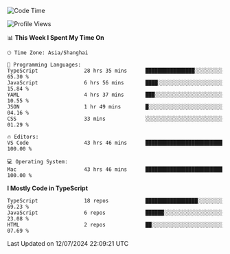 <!--START_SECTION:waka-->
![Code Time](http://img.shields.io/badge/Code%20Time-6%2C377%20hrs%2055%20mins-blue)

![Profile Views](http://img.shields.io/badge/Profile%20Views-0-blue)

📊 **This Week I Spent My Time On** 

```text
🕑︎ Time Zone: Asia/Shanghai

💬 Programming Languages: 
TypeScript               28 hrs 35 mins      ████████████████░░░░░░░░░   65.30 % 
JavaScript               6 hrs 56 mins       ████░░░░░░░░░░░░░░░░░░░░░   15.84 % 
YAML                     4 hrs 37 mins       ███░░░░░░░░░░░░░░░░░░░░░░   10.55 % 
JSON                     1 hr 49 mins        █░░░░░░░░░░░░░░░░░░░░░░░░   04.16 % 
CSS                      33 mins             ░░░░░░░░░░░░░░░░░░░░░░░░░   01.29 % 

🔥 Editors: 
VS Code                  43 hrs 46 mins      █████████████████████████   100.00 % 

💻 Operating System: 
Mac                      43 hrs 46 mins      █████████████████████████   100.00 % 
```

**I Mostly Code in TypeScript** 

```text
TypeScript               18 repos            █████████████████░░░░░░░░   69.23 % 
JavaScript               6 repos             ██████░░░░░░░░░░░░░░░░░░░   23.08 % 
HTML                     2 repos             ██░░░░░░░░░░░░░░░░░░░░░░░   07.69 % 
```




 Last Updated on 12/07/2024 22:09:21 UTC
<!--END_SECTION:waka-->
